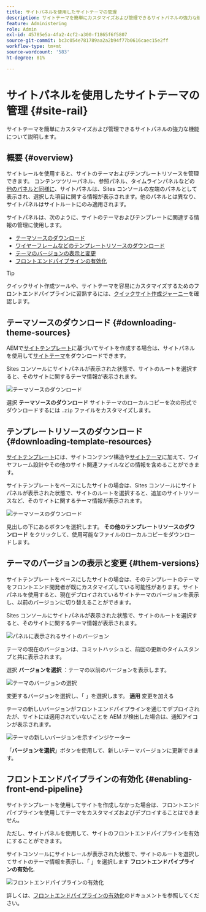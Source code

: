 ```yaml
---
title: サイトパネルを使用したサイトテーマの管理
description: サイトテーマを簡単にカスタマイズおよび管理できるサイトパネルの強力な機能について説明します。
feature: Administering
role: Admin
exl-id: 45785e5a-4fa2-4cf2-a300-f1865f6f5807
source-git-commit: bc3c054e781789aa2a2b94f77b0616caec15e2ff
workflow-type: tm+mt
source-wordcount: '583'
ht-degree: 81%

---
```


# サイトパネルを使用したサイトテーマの管理 {#site-rail}

サイトテーマを簡単にカスタマイズおよび管理できるサイトパネルの強力な機能について説明します。

## 概要 {#overview}

サイトレールを使用すると、サイトのテーマおよびテンプレートリソースを管理できます。 コンテンツツリーパネル、参照パネル、タイムラインパネルなどの[他のパネルと同様に](/help/sites-cloud/authoring/getting-started/basic-handling.md#rail-selector)、サイトパネルは、Sites コンソールの左端のパネルとして表示され、選択した項目に関する情報が表示されます。他のパネルとは異なり、サイトパネルはサイトルートにのみ適用されます。

サイトパネルは、次のように、サイトのテーマおよびテンプレートに関連する情報の管理に使用します。

* [テーマソースのダウンロード](#downloading-theme-sources)
* [ワイヤーフレームなどのテンプレートリソースのダウンロード](#downloading-template-resources)
* [テーマのバージョンの表示と変更](#theme-vrsions)
* [フロントエンドパイプラインの有効化](#enabling-the-front-end-pipeline)

>[!TIP]
>
>クイックサイト作成ツールや、サイトテーマを容易にカスタマイズするためのフロントエンドパイプラインに習熟するには、[クイックサイト作成ジャーニー](/help/journey-sites/quick-site/overview.md)を確認します。

## テーマソースのダウンロード {#downloading-theme-sources}

AEMで[サイトテンプレート](site-templates.md)に基づいてサイトを作成する場合は、サイトパネルを使用して[サイトテーマ](site-themes.md)をダウンロードできます。

Sites コンソールにサイトパネルが表示された状態で、サイトのルートを選択すると、そのサイトに関するテーマ情報が表示されます。

![テーマソースのダウンロード](/help/sites-cloud/administering/assets/download-theme-wireframe.png)

選択 **テーマソースのダウンロード** サイトテーマのローカルコピーを次の形式でダウンロードするには `.zip` ファイルをカスタマイズします。

## テンプレートリソースのダウンロード {#downloading-template-resources}

[サイトテンプレート](site-templates.md)には、サイトコンテンツ構造や[サイトテーマ](site-themes.md)に加えて、ワイヤフレーム設計やその他のサイト関連ファイルなどの情報を含めることができます。

サイトテンプレートをベースにしたサイトの場合は、Sites コンソールにサイトパネルが表示された状態で、サイトのルートを選択すると、追加のサイトリソースなど、そのサイトに関するテーマ情報が表示されます。

![テーマソースのダウンロード](/help/sites-cloud/administering/assets/download-theme-wireframe.png)

見出しの下にあるボタンを選択します。 **その他のテンプレートリソースのダウンロード** をクリックして、使用可能なファイルのローカルコピーをダウンロードします。

## テーマのバージョンの表示と変更 {#them-versions}

サイトテンプレートをベースにしたサイトの場合は、そのテンプレートのテーマをフロントエンド開発者が既にカスタマイズしている可能性があります。サイトパネルを使用すると、現在デプロイされているサイトテーマのバージョンを表示し、以前のバージョンに切り替えることができます。

Sites コンソールにサイトパネルが表示された状態で、サイトのルートを選択すると、そのサイトに関するテーマ情報が表示されます。

![パネルに表示されるサイトのバージョン](/help/sites-cloud/administering/assets/theme-versions.png)

テーマの現在のバージョンは、コミットハッシュと、前回の更新のタイムスタンプと共に表示されます。

選択 **バージョンを選択** ：テーマの以前のバージョンを表示します。

![テーマのバージョンの選択](/help/sites-cloud/administering/assets/select-theme-versions.png)

変更するバージョンを選択し、「 」を選択します。 **適用** 変更を加える

テーマの新しいバージョンがフロントエンドパイプラインを通じてデプロイされたが、サイトには適用されていないことを AEM が検出した場合は、通知アイコンが表示されます。

![テーマの新しいバージョンを示すインジケーター](/help/sites-cloud/administering/assets/new-theme-version.png)

「**バージョンを選択**」ボタンを使用して、新しいテーマバージョンに更新できます。

## フロントエンドパイプラインの有効化 {#enabling-front-end-pipeline}

サイトテンプレートを使用してサイトを作成しなかった場合は、フロントエンドパイプラインを使用してテーマをカスタマイズおよびデプロイすることはできません。

ただし、サイトパネルを使用して、サイトのフロントエンドパイプラインを有効にすることができます。

サイトコンソールにサイトレールが表示された状態で、サイトのルートを選択してサイトのテーマ情報を表示し、「 」を選択します **フロントエンドパイプラインの有効化**.

![フロントエンドパイプラインの有効化](/help/sites-cloud/administering/assets/enable-fep.png)

詳しくは、[フロントエンドパイプラインの有効化](enable-front-end-pipeline.md)のドキュメントを参照してください。
